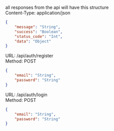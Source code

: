 <!-- @format -->

all responses from the api will have this structure<br/>
Content-Type: application/json<br/>

```json
{
	"message": "String",
	"success": "Boolean",
	"status_code": "Int",
	"data": "Object"
}
```

URL: /api/auth/register<br/>
Method: POST<br/>

```json
{
	"email": "String",
	"password": "String"
}
```

URL: /api/auth/login<br/>
Method: POST<br/>

```json
{
	"email": "String",
	"password": "String"
}
```
